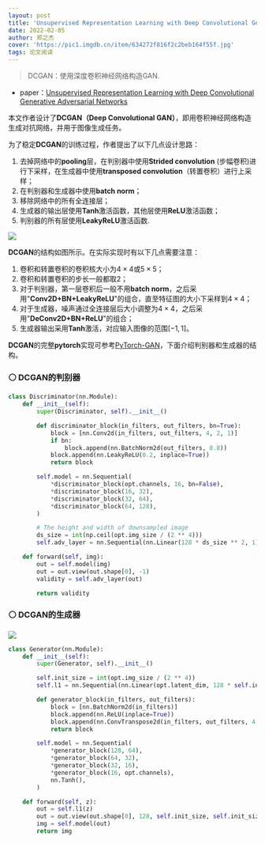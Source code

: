 ```yaml
---
layout: post
title: 'Unsupervised Representation Learning with Deep Convolutional Generative Adversarial Networks'
date: 2022-02-05
author: 郑之杰
cover: 'https://pic1.imgdb.cn/item/634272f816f2c2beb164f55f.jpg'
tags: 论文阅读
---
```


> DCGAN：使用深度卷积神经网络构造GAN.

- paper：[Unsupervised Representation Learning with Deep Convolutional Generative Adversarial Networks](https://arxiv.org/abs/1511.06434)

本文作者设计了**DCGAN（Deep Convolutional GAN）**，即用卷积神经网络构造生成对抗网络，并用于图像生成任务。

为了稳定**DCGAN**的训练过程，作者提出了以下几点设计思路：
1. 去掉网络中的**pooling**层，在判别器中使用**Strided convolution** (步幅卷积)进行下采样，在生成器中使用**transposed convolution**（转置卷积）进行上采样；
2. 在判别器和生成器中使用**batch norm**；
3. 移除网络中的所有全连接层；
4. 生成器的输出层使用**Tanh**激活函数，其他层使用**ReLU**激活函数；
5. 判别器的所有层使用**LeakyReLU**激活函数.

![](https://pic1.imgdb.cn/item/6343747916f2c2beb122d53e.jpg)

**DCGAN**的结构如图所示。在实际实现时有以下几点需要注意：
1. 卷积和转置卷积的卷积核大小为$4\times 4$或$5\times 5$；
2. 卷积和转置卷积的步长一般都取$2$；
3. 对于判别器，第一层卷积后一般不用**batch norm**，之后采用"**Conv2D+BN+LeakyReLU**"的组合，直至特征图的大小下采样到$4\times 4$；
4. 对于生成器，噪声通过全连接层后大小调整为$4\times 4$，之后采用"**DeConv2D+BN+ReLU**"的组合；
5. 生成器输出采用**Tanh**激活，对应输入图像的范围$[-1,1]$。

**DCGAN**的完整**pytorch**实现可参考[PyTorch-GAN](https://github.com/eriklindernoren/PyTorch-GAN/tree/master/implementations/dcgan)，下面介绍判别器和生成器的结构。

### ⚪ DCGAN的判别器

```python
class Discriminator(nn.Module):
    def __init__(self):
        super(Discriminator, self).__init__()

        def discriminator_block(in_filters, out_filters, bn=True):
            block = [nn.Conv2d(in_filters, out_filters, 4, 2, 1)]
            if bn:
                block.append(nn.BatchNorm2d(out_filters, 0.8))
            block.append(nn.LeakyReLU(0.2, inplace=True))
            return block

        self.model = nn.Sequential(
            *discriminator_block(opt.channels, 16, bn=False),
            *discriminator_block(16, 32),
            *discriminator_block(32, 64),
            *discriminator_block(64, 128),
        )

        # The height and width of downsampled image
        ds_size = int(np.ceil(opt.img_size / (2 ** 4)))
        self.adv_layer = nn.Sequential(nn.Linear(128 * ds_size ** 2, 1), nn.Sigmoid())

    def forward(self, img):
        out = self.model(img)
        out = out.view(out.shape[0], -1)
        validity = self.adv_layer(out)

        return validity
```

### ⚪ DCGAN的生成器

![](https://pic1.imgdb.cn/item/634274e316f2c2beb16825a9.jpg)

```python
class Generator(nn.Module):
    def __init__(self):
        super(Generator, self).__init__()

        self.init_size = int(opt.img_size / (2 ** 4))
        self.l1 = nn.Sequential(nn.Linear(opt.latent_dim, 128 * self.init_size ** 2))

        def generator_block(in_filters, out_filters):
            block = [nn.BatchNorm2d(in_filters)]
            block.append(nn.ReLU(inplace=True))
            block.append(nn.ConvTranspose2d(in_filters, out_filters, 4, stride=2, padding=1))
            return block

        self.model = nn.Sequential(
            *generator_block(128, 64),
            *generator_block(64, 32),
            *generator_block(32, 16),
            *generator_block(16, opt.channels),
            nn.Tanh(),
        )

    def forward(self, z):
        out = self.l1(z)
        out = out.view(out.shape[0], 128, self.init_size, self.init_size)
        img = self.model(out)
        return img
```